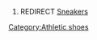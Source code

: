 1.  REDIRECT [Sneakers](Sneakers "wikilink")

[Category:Athletic shoes](Category:Athletic_shoes "wikilink")